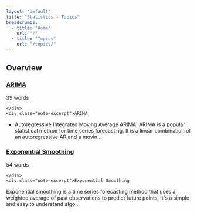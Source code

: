 ```yaml
---
layout: "default"
title: "Statistics - Topics"
breadcrumbs:
  - title: "Home"
    url: "/"
  - title: "Topics"
    url: "/topics/"
---
```

## Overview

<div class="note-grid">

<div class="note-card">
    <h3><a href="statistics/arima/">ARIMA</a></h3>
    <div class="note-meta">
        39 words
        
    </div>
    <div class="note-excerpt">ARIMA

- Autoregressive Integrated Moving Average ARIMA: ARIMA is a popular statistical method for time series forecasting. It is a linear combination of an autoregressive AR and a movin...</div>
</div>

<div class="note-card">
    <h3><a href="statistics/exponential-smoothing/">Exponential Smoothing</a></h3>
    <div class="note-meta">
        54 words
        
    </div>
    <div class="note-excerpt">Exponential Smoothing

Exponential smoothing is a time series forecasting method that uses a weighted average of past observations to predict future points. It's a simple and easy to understand algo...</div>
</div>
</div>
